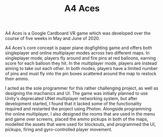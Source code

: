 ﻿---
layout: project
title: A4 Aces
year: 2020
genre: Action
roles: Design, Programming
featureimage: /assets/images/a4aces.jpg
downloadlinks:
team:
  - Noah Mendelsohn-Thornton
  - Marcus Steele
  - Abbey Shirreff
  - Alicia Brown
  - Declan Boyd
  - Regina Kurnya
  - Onorina Pachi
  - Aaron Kong
---

A4 Aces is a Google Cardboard VR game which was developed over the course of five weeks in May and June of 2020.

A4 Aces's core concept is paper plane dogfighting game and offers both singleplayer and online multiplayer modes across two different maps. In singleplayer mode, players fly around and fire pins at red balloons, earning score for each balloon they hit. In the multiplayer mode, players are instead aiming to take out each other. In both modes, players have a limited number of pins and must fly into the pin boxes scattered around the map to restock their ammo.

I acted as the sole programmer for this rather challenging project, as well as designing the machanics and UI. The game was initially planned to use Unity's deprecated UNet multiplayer networking system, but after development started, I found that it lacked some of the functionality required and restarted the project using Photon. Alongside programming the online multiplayer, I also designed the rooms that are used in the menu and game over screens, placed the ammo pickups in both of the maps, modelled the assets that were used for blockouts, and programmed the UI, pickups, firing and gyro-controlled player movement.